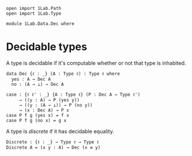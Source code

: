 ```
open import 1Lab.Path
open import 1Lab.Type

module 1Lab.Data.Dec where
```

# Decidable types

A type is decidable if it's computable whether or not that type is
inhabited.

```
data Dec {ℓ : _} (A : Type ℓ) : Type ℓ where
  yes : A → Dec A
  no : (A → ⊥) → Dec A

case : {ℓ ℓ' : _} {A : Type ℓ} (P : Dec A → Type ℓ')
     → ((y : A) → P (yes y))
     → ((y : (A → ⊥)) → P (no y))
     → (x : Dec A) → P x
case P f g (yes x) = f x
case P f g (no x) = g x
```

A type is _discrete_ if it has decidable equality.

```
Discrete : {ℓ : _} → Type ℓ → Type ℓ
Discrete A = (x y : A) → Dec (x ≡ y)
```


